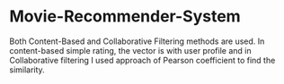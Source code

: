 # Movie-Recommender-System

Both Content-Based and Collaborative Filtering methods are used. In content-based simple rating, the vector is with user profile and in Collaborative filtering I used approach of Pearson coefficient to find the similarity.

